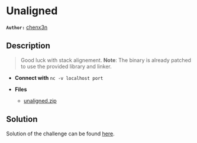# Unaligned

**`Author:`** [chenx3n](https://github.com/malikDaCoda)

## Description

> Good luck with stack alignement.
> **Note**: The binary is already patched to use the provided library and linker.


- **Connect with** `nc -v localhost port`

- **Files** 
 	- [unaligned.zip](./files/unaligned.zip)  





## Solution
Solution of the challenge can be found [here](solution/).
